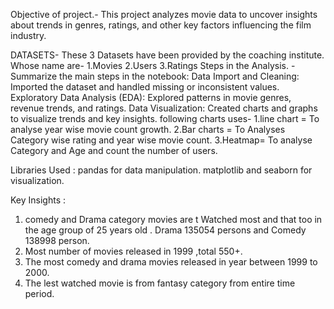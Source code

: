 Objective of project.-
This project analyzes movie data to uncover insights about trends in genres, ratings, and other key factors influencing the film industry.

DATASETS- These 3 Datasets have been provided by the coaching institute.
 Whose name are-
    1.Movies
    2.Users
    3.Ratings
Steps in the Analysis. -
Summarize the main steps in the notebook:
Data Import and Cleaning: Imported the dataset and handled missing or inconsistent values. 
Exploratory Data Analysis (EDA): Explored patterns in movie genres, revenue trends, and ratings.
Data Visualization: Created charts and graphs to visualize trends and key insights.
 following charts uses-
  1.line chart =  To analyse year wise movie count growth.
  2.Bar charts =  To Analyses Category wise rating and year wise movie count.
  3.Heatmap= To analyse  Category and Age and count the number of users.

Libraries Used :
pandas for data manipulation.
matplotlib and seaborn for visualization.

Key Insights :
 1. comedy and Drama category movies are t Watched most and that too in the age group of 25 years old . Drama 135054 persons and Comedy 138998 person.
 2. Most number of movies released in 1999 ,total 550+.
 3. The most comedy and drama movies released in year between 1999 to 2000.
 4. The lest watched movie is from fantasy category from entire time period.
